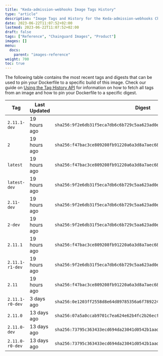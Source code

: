 ```yaml
---
title: "Keda-admission-webhooks Image Tags History"
type: "article"
description: "Image Tags and History for the Keda-admission-webhooks Chainguard Image"
date: 2023-06-22T11:07:52+02:00
lastmod: 2023-06-22T11:07:52+02:00
draft: false
tags: ["Reference", "Chainguard Images", "Product"]
images: []
menu:
  docs:
    parent: "images-reference"
weight: 700
toc: true
---
```


The following table contains the most recent tags and digests that can be used to pin your Dockerfile to a specific build of this image. Check our guide on [Using the Tag History API](/chainguard/chainguard-images/using-the-tag-history-api/) for information on how to fetch all tags from an image and how to pin your Dockerfile to a specific digest.

| Tag             | Last Updated | Digest                                                                    |
|-----------------|--------------|---------------------------------------------------------------------------|
| `2.11.1-dev`    | 19 hours ago | `sha256:9f2e6db31f5eca7db6c6b729c5aa623ad0e528cb0006ff238e254880211b7ffc` |
| `2`             | 19 hours ago | `sha256:f47bac3ce809208fb91220a6a3d8a7aec6820acfe67db4af47fbd56c7dbaf00a` |
| `latest`        | 19 hours ago | `sha256:f47bac3ce809208fb91220a6a3d8a7aec6820acfe67db4af47fbd56c7dbaf00a` |
| `latest-dev`    | 19 hours ago | `sha256:9f2e6db31f5eca7db6c6b729c5aa623ad0e528cb0006ff238e254880211b7ffc` |
| `2.11-dev`      | 19 hours ago | `sha256:9f2e6db31f5eca7db6c6b729c5aa623ad0e528cb0006ff238e254880211b7ffc` |
| `2-dev`         | 19 hours ago | `sha256:9f2e6db31f5eca7db6c6b729c5aa623ad0e528cb0006ff238e254880211b7ffc` |
| `2.11.1`        | 19 hours ago | `sha256:f47bac3ce809208fb91220a6a3d8a7aec6820acfe67db4af47fbd56c7dbaf00a` |
| `2.11.1-r1-dev` | 19 hours ago | `sha256:9f2e6db31f5eca7db6c6b729c5aa623ad0e528cb0006ff238e254880211b7ffc` |
| `2.11`          | 19 hours ago | `sha256:f47bac3ce809208fb91220a6a3d8a7aec6820acfe67db4af47fbd56c7dbaf00a` |
| `2.11.1-r0-dev` | 3 days ago   | `sha256:0e1203ff2558d8e64d89785356a6f789224b29045ed2269cb22ee7178edd098e` |
| `2.11.0`        | 13 days ago  | `sha256:07a5a0ccab9701c7ea624e62b4fc2b26ecf766e35cdb616f1c96636fb3c2e6d8` |
| `2.11.0-dev`    | 13 days ago  | `sha256:73795c363433ecd694da23041d0542b1aadf5c17cba815c29ec932a59620b743` |
| `2.11.0-r0-dev` | 13 days ago  | `sha256:73795c363433ecd694da23041d0542b1aadf5c17cba815c29ec932a59620b743` |
